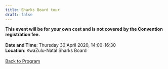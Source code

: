 ```yaml
---
title: Sharks Board tour
draft: false
---
```


**This event will be for your own cost and is not covered by the Convention registration fee.**
\
\
**Date and Time**: Thursday 30 April 2020, 14:00-16:30 \
**Location**: KwaZulu-Natal Sharks Board
\
\
[Back to Program](/program)
